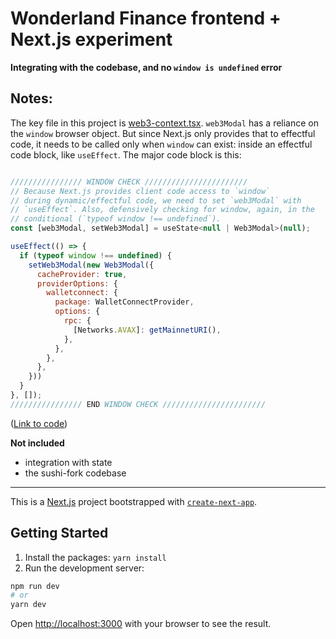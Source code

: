 # Wonderland Finance frontend + Next.js experiment

**Integrating with the codebase, and no `window is undefined` error**

## Notes:

The key file in this project is [web3-context.tsx](./hooks/web3/web3-context.tsx). `web3Modal` has a reliance on the `window` browser object. But since Next.js only provides that to effectful code, it needs to be called only when `window` can exist: inside an effectful code block, like `useEffect`. The major code block is this:

```javascript

//////////////// WINDOW CHECK ///////////////////////
// Because Next.js provides client code access to `window`
// during dynamic/effectful code, we need to set `web3Modal` with
// `useEffect`. Also, defensively checking for window, again, in the 
// conditional (`typeof window !== undefined`).
const [web3Modal, setWeb3Modal] = useState<null | Web3Modal>(null);

useEffect(() => {
  if (typeof window !== undefined) {
    setWeb3Modal(new Web3Modal({
      cacheProvider: true,
      providerOptions: {
        walletconnect: {
          package: WalletConnectProvider,
          options: {
            rpc: {
              [Networks.AVAX]: getMainnetURI(),
            },
          },
        },
      },
    }))
  }
}, []);
//////////////// END WINDOW CHECK ///////////////////////

```
([Link to code](https://github.com/0x7e1e/nextjs-wonderland-skeleton/blob/e2510acb28670db8ce48155eb81738159135a3ab/hooks/web3/web3-context.tsx#L62))


**Not included**
- integration with state
- the sushi-fork codebase

---

This is a [Next.js](https://nextjs.org/) project bootstrapped with [`create-next-app`](https://github.com/vercel/next.js/tree/canary/packages/create-next-app).

## Getting Started

1. Install the packages: `yarn install`
2. Run the development server:

```bash
npm run dev
# or
yarn dev
```

Open [http://localhost:3000](http://localhost:3000) with your browser to see the result.

